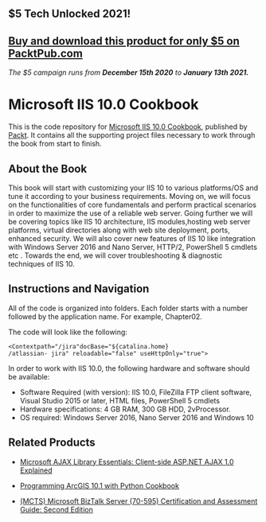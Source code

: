 ## $5 Tech Unlocked 2021!
[Buy and download this product for only $5 on PacktPub.com](https://www.packtpub.com/)
-----
*The $5 campaign         runs from __December 15th 2020__ to __January 13th 2021.__*

# Microsoft IIS 10.0 Cookbook
This is the code repository for [Microsoft IIS 10.0 Cookbook](https://www.packtpub.com/networking-and-servers/microsoft-iis-100-cookbook?utm_source=github&utm_medium=repository&utm_campaign=9781787126671), published by [Packt](https://www.packtpub.com/?utm_source=github). It contains all the supporting project files necessary to work through the book from start to finish.
## About the Book
This book will start with customizing your IIS 10 to various platforms/OS and tune it according to your business requirements. Moving on, we will focus on the functionalities of core fundamentals and perform practical scenarios in order to maximize the use of a reliable web server. Going further we will be covering topics like IIS 10 architecture, IIS modules,hosting web server platforms, virtual directories along with web site deployment, ports, enhanced security. We will also cover new features of IIS 10 like integration with Windows Server 2016 and Nano Server, HTTP/2, PowerShell 5 cmdlets etc . Towards the end, we will cover troubleshooting & diagnostic techniques of IIS 10.


## Instructions and Navigation
All of the code is organized into folders. Each folder starts with a number followed by the application name. For example, Chapter02.



The code will look like the following:
```
<Contextpath="/jira"docBase="${catalina.home}
/atlassian- jira" reloadable="false" useHttpOnly="true">
```

In order to work with IIS 10.0, the following hardware and software should be available:
* Software Required (with version): IIS 10.0, FileZilla FTP client software, Visual Studio 2015 or later, HTML files, PowerShell 5 cmdlets
* Hardware specifications: 4 GB RAM, 300 GB HDD, 2vProcessor.
* OS required: Windows Server 2016, Nano Server 2016 and Windows 10

## Related Products
* [Microsoft AJAX Library Essentials: Client-side ASP.NET AJAX 1.0 Explained](https://www.packtpub.com/web-development/microsoft-ajax-library-essentials-client-side-aspnet-ajax-10-explained?utm_source=github&utm_medium=repository&utm_campaign=9781847190987)

* [Programming ArcGIS 10.1 with Python Cookbook](https://www.packtpub.com/application-development/programming-arcgis-101-python-cookbook?utm_source=github&utm_medium=repository&utm_campaign=9781849694445)

* [(MCTS) Microsoft BizTalk Server (70-595) Certification and Assessment Guide: Second Edition](https://www.packtpub.com/networking-and-servers/mcts-microsoft-biztalk-server-70-595-certification-and-assessment-guide-secon?utm_source=github&utm_medium=repository&utm_campaign=9781782172109)
